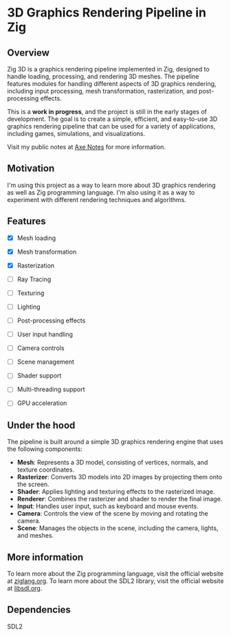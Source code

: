 # 3D Graphics Rendering Pipeline in Zig


## Overview

Zig 3D is a graphics rendering pipeline implemented in Zig, designed to handle loading, processing, and rendering 3D meshes.
The pipeline features modules for handling different aspects of 3D graphics rendering, including input processing, mesh transformation, rasterization, and post-processing effects.

This is a **work in progress**, and the project is still in the early stages of development. The goal is to create a simple, efficient, and easy-to-use 3D graphics rendering pipeline that can be used for a variety of applications, including games, simulations, and visualizations.

Visit my public notes at [Axe Notes](https://publish.obsidian.md/axe/public/vault/3D+Graphics+Rendering+Pipeline+in+Zig) for more information.

## Motivation

I'm using this project as a way to learn more about 3D graphics rendering as well as Zig programming language. I'm also using it as a way to experiment with different rendering techniques and algorithms.

## Features

- [x] Mesh loading
- [x] Mesh transformation
- [x] Rasterization
- [ ] Ray Tracing
- [ ] Texturing
- [ ] Lighting
- [ ] Post-processing effects
- [ ] User input handling
- [ ] Camera controls
- [ ] Scene management
- [ ] Shader support
- [ ] Multi-threading support
- [ ] GPU acceleration


## Under the hood

The pipeline is built around a simple 3D graphics rendering engine that uses the following components:

- **Mesh**: Represents a 3D model, consisting of vertices, normals, and texture coordinates.
- **Rasterizer**: Converts 3D models into 2D images by projecting them onto the screen.
- **Shader**: Applies lighting and texturing effects to the rasterized image.
- **Renderer**: Combines the rasterizer and shader to render the final image.
- **Input**: Handles user input, such as keyboard and mouse events.
- **Camera**: Controls the view of the scene by moving and rotating the camera.
- **Scene**: Manages the objects in the scene, including the camera, lights, and meshes.

## More information

To learn more about the Zig programming language, visit the official website at [ziglang.org](https://ziglang.org/).
To learn more about the SDL2 library, visit the official website at [libsdl.org](https://www.libsdl.org/).

## Dependencies

SDL2


